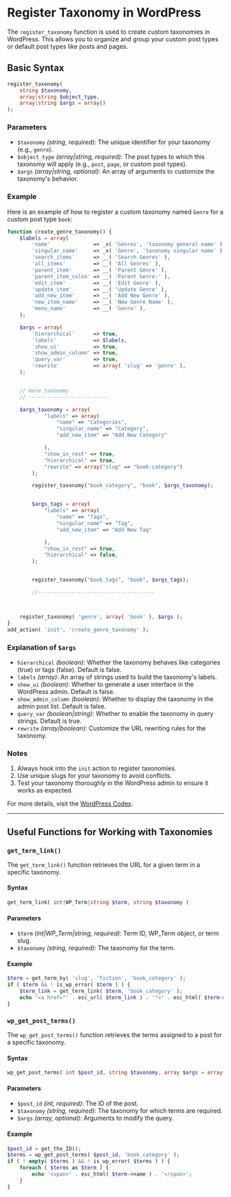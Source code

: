 # Register Taxonomy in WordPress

The `register_taxonomy` function is used to create custom taxonomies in WordPress. This allows you to organize and group your custom post types or default post types like posts and pages.

## Basic Syntax

```php
register_taxonomy(
    string $taxonomy,
    array|string $object_type,
    array|string $args = array()
);
```

### Parameters

-   `$taxonomy` _(string, required)_: The unique identifier for your taxonomy (e.g., `genre`).
-   `$object_type` _(array|string, required)_: The post types to which this taxonomy will apply (e.g., `post`, `page`, or custom post types).
-   `$args` _(array|string, optional)_: An array of arguments to customize the taxonomy's behavior.

### Example

Here is an example of how to register a custom taxonomy named `Genre` for a custom post type `book`:

```php
function create_genre_taxonomy() {
    $labels = array(
        'name'              => _x( 'Genres', 'taxonomy general name' ),
        'singular_name'     => _x( 'Genre', 'taxonomy singular name' ),
        'search_items'      => __( 'Search Genres' ),
        'all_items'         => __( 'All Genres' ),
        'parent_item'       => __( 'Parent Genre' ),
        'parent_item_colon' => __( 'Parent Genre:' ),
        'edit_item'         => __( 'Edit Genre' ),
        'update_item'       => __( 'Update Genre' ),
        'add_new_item'      => __( 'Add New Genre' ),
        'new_item_name'     => __( 'New Genre Name' ),
        'menu_name'         => __( 'Genre' ),
    );

    $args = array(
        'hierarchical'      => true,
        'labels'            => $labels,
        'show_ui'           => true,
        'show_admin_column' => true,
        'query_var'         => true,
        'rewrite'           => array( 'slug' => 'genre' ),
    );


    // more taxonomy
    // --------------------------

    $args_taxonomy = array(
            "labels" => array(
                "name" => "Categories",
                "singular_name" => "Category",
                "add_new_item" => "Add New Category"

            ),
            "show_in_rest" => true,
            "hierarchical" => true,
            "rewrite" => array("slug" => "book-category")
        );

        register_taxonomy("book_category", "book", $args_taxonomy);


        $args_tags = array(
            "labels" => array(
                "name" => "Tags",
                "singular_name" => "Tag",
                "add_new_item" => "Add New Tag"

            ),
            "show_in_rest" => true,
            "hierarchical" => false,
        );


        register_taxonomy("book_tags", "book", $args_tags);

        //--------------------------------------



    register_taxonomy( 'genre', array( 'book' ), $args );
}
add_action( 'init', 'create_genre_taxonomy' );
```

### Explanation of `$args`

-   `hierarchical` _(boolean)_: Whether the taxonomy behaves like categories (true) or tags (false). Default is false.
-   `labels` _(array)_: An array of strings used to build the taxonomy's labels.
-   `show_ui` _(boolean)_: Whether to generate a user interface in the WordPress admin. Default is false.
-   `show_admin_column` _(boolean)_: Whether to display the taxonomy in the admin post list. Default is false.
-   `query_var` _(boolean|string)_: Whether to enable the taxonomy in query strings. Default is true.
-   `rewrite` _(array|boolean)_: Customize the URL rewriting rules for the taxonomy.

### Notes

1. Always hook into the `init` action to register taxonomies.
2. Use unique slugs for your taxonomy to avoid conflicts.
3. Test your taxonomy thoroughly in the WordPress admin to ensure it works as expected.

For more details, visit the [WordPress Codex](https://developer.wordpress.org/reference/functions/register_taxonomy/).

---

## Useful Functions for Working with Taxonomies

### `get_term_link()`

The `get_term_link()` function retrieves the URL for a given term in a specific taxonomy.

#### Syntax

```php
get_term_link( int|WP_Term|string $term, string $taxonomy )
```

#### Parameters

-   `$term` _(int|WP_Term|string, required)_: Term ID, WP_Term object, or term slug.
-   `$taxonomy` _(string, required)_: The taxonomy for the term.

#### Example

```php
$term = get_term_by( 'slug', 'fiction', 'book_category' );
if ( $term && ! is_wp_error( $term ) ) {
    $term_link = get_term_link( $term, 'book_category' );
    echo '<a href="' . esc_url( $term_link ) . '">' . esc_html( $term->name ) . '</a>';
}
```

### `wp_get_post_terms()`

The `wp_get_post_terms()` function retrieves the terms assigned to a post for a specific taxonomy.

#### Syntax

```php
wp_get_post_terms( int $post_id, string $taxonomy, array $args = array() )
```

#### Parameters

-   `$post_id` _(int, required)_: The ID of the post.
-   `$taxonomy` _(string, required)_: The taxonomy for which terms are required.
-   `$args` _(array, optional)_: Arguments to modify the query.

#### Example

```php
$post_id = get_the_ID();
$terms = wp_get_post_terms( $post_id, 'book_category' );
if ( ! empty( $terms ) && ! is_wp_error( $terms ) ) {
    foreach ( $terms as $term ) {
        echo '<span>' . esc_html( $term->name ) . '</span>';
    }
}
```
